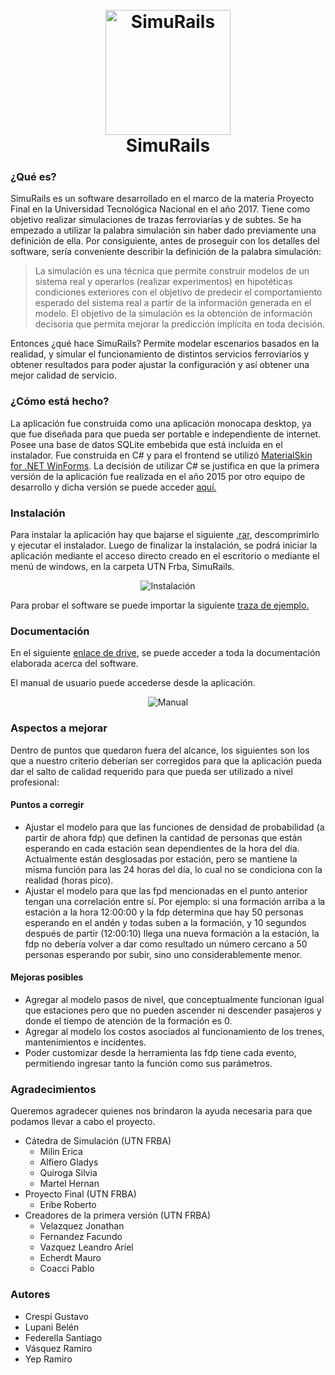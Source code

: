 <h1 align="center">
  <br>
  <img src="https://github.com/sfederella/simurails-project/blob/master/Desarrollo/SimuRails/Resources/Logo.png" alt="SimuRails" width="200">
  <br>
  SimuRails
  <br>
</h1>

### ¿Qué es?

SimuRails es un software desarrollado en el marco de la materia Proyecto Final en la Universidad Tecnológica Nacional en el año 2017. Tiene como objetivo realizar simulaciones de trazas ferroviarias y de subtes. Se ha empezado a utilizar la palabra simulación sin haber dado previamente una definición de ella. Por consiguiente, antes de proseguir con los detalles del software, sería conveniente describir la definición de la palabra simulación:

>La simulación es una técnica que permite construir modelos de un sistema real y operarlos (realizar experimentos) en hipotéticas condiciones exteriores con el objetivo de predecir el comportamiento esperado del sistema real a partir de la información generada en el modelo. El objetivo de la simulación es la obtención de información decisoria que permita mejorar la predicción implícita en toda decisión.

Entonces ¿qué hace SimuRails? Permite modelar escenarios basados en la realidad, y simular el funcionamiento de distintos servicios ferroviarios y obtener resultados para poder ajustar la configuración y así obtener una mejor calidad de servicio.

### ¿Cómo está hecho?

La aplicación fue construida como una aplicación monocapa desktop, ya que fue diseñada para que pueda ser portable e independiente de internet. Posee una base de datos SQLite embebida que está incluida en el instalador. Fue construida en C# y para el frontend se utilizó [MaterialSkin for .NET WinForms](https://github.com/IgnaceMaes/MaterialSkin). La decisión de utilizar C# se justifica en que la primera versión de la aplicación fue realizada en el año 2015 por otro equipo de desarrollo y dicha versión se puede acceder [aquí.](https://github.com/jonathanvgms/ffccsimulacion)

### Instalación

Para instalar la aplicación hay que bajarse el siguiente [.rar](Resources/SimuRails.rar), descomprimirlo y ejecutar el instalador. Luego de finalizar la instalación, se podrá iniciar la aplicación mediante el acceso directo creado en el escritorio o mediante el menú de windows, en la carpeta UTN Frba, SimuRails.
<p align="center">
  <img src="https://raw.githubusercontent.com/sfederella/simurails-project/master/Resources/Demo-Instalacion.gif" alt="Instalación">
</p>

Para probar el software se puede importar la siguiente [traza de ejemplo.](Resources/Mitre.sr)

### Documentación

En el siguiente [enlace de drive](https://drive.google.com/open?id=1uFGxndXmMdQaY7s8U493HFD7IpUHGFpx), se puede acceder a toda la documentación elaborada acerca del software.

El manual de usuario puede accederse desde la aplicación.
<p align="center">
  <img src="https://raw.githubusercontent.com/sfederella/simurails-project/master/Resources/Demo-Manual.gif" alt="Manual">
</p>

### Aspectos a mejorar

Dentro de puntos que quedaron fuera del alcance, los siguientes son los que a nuestro criterio deberían ser corregidos para que la aplicación pueda dar el salto de calidad requerido para que pueda ser utilizado a nivel profesional:
#### Puntos a corregir
+ Ajustar el modelo para que las funciones de densidad de probabilidad (a partir de ahora fdp) que definen la cantidad de personas que están esperando en cada estación sean dependientes de la hora del día. Actualmente están desglosadas por estación, pero se mantiene la misma función para las 24 horas del día, lo cual no se condiciona con la realidad (horas pico).
+ Ajustar el modelo para que las fpd mencionadas en el punto anterior tengan una correlación entre sí. Por ejemplo: si una formación arriba a la estación a la hora 12:00:00 y la fdp determina que hay 50 personas esperando en el andén y todas suben a la formación, y 10 segundos después de partir (12:00:10) llega una nueva formación a la estación, la fdp no debería volver a dar como resultado un número cercano a 50 personas esperando por subir, sino uno considerablemente menor.
#### Mejoras posibles
+ Agregar al modelo pasos de nivel, que conceptualmente funcionan igual que estaciones pero que no pueden ascender ni descender pasajeros y donde el tiempo de atención de la formación es 0.
+ Agregar al modelo los costos asociados al funcionamiento de los trenes, mantenimientos e incidentes.
+ Poder customizar desde la herramienta las fdp tiene cada evento, permitiendo ingresar tanto la función como sus parámetros.

### Agradecimientos

Queremos agradecer quienes nos brindaron la ayuda necesaria para que podamos llevar a cabo el proyecto.

+ Cátedra de Simulación (UTN FRBA) 
    + Milin Erica
    + Alfiero Gladys
    + Quiroga Silvia
    + Martel Hernan
+ Proyecto Final (UTN FRBA)
    + Eribe Roberto
+ Creadores de la primera versión (UTN FRBA)
    + Velazquez Jonathan
    + Fernandez Facundo
    + Vazquez Leandro Ariel
    + Echerdt Mauro
    + Coacci Pablo

### Autores

+ Crespi Gustavo
+ Lupani Belén
+ Federella Santiago 
+ Vásquez Ramiro
+ Yep Ramiro

